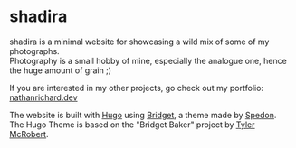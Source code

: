 # shadira
shadira is a minimal website for showcasing a wild mix of some of my photographs.\
Photography is a small hobby of mine, especially the analogue one, hence the huge amount of grain ;)

If you are interested in my other projects, go check out my portfolio: <u>[nathanrichard.dev](https://nathanrichard.dev)</u>

The website is built with <u>[Hugo](https://gohugo.io/)</u> using <u>[Bridget](https://themes.gohugo.io/themes/bridget/)</u>, a theme made by <u>[Spedon](https://github.com/Sped0n)</u>.\
The Hugo Theme is based on the "Bridget Baker" project by <u>[Tyler McRobert](https://tylermcrobert.com)</u>.
